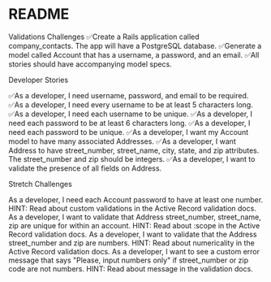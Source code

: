 # README
Validations Challenges
✅Create a Rails application called company_contacts. The app will have a PostgreSQL database.
✅Generate a model called Account that has a username, a password, and an email.
✅All stories should have accompanying model specs.

Developer Stories

✅As a developer, I need username, password, and email to be required.
✅As a developer, I need every username to be at least 5 characters long.
✅As a developer, I need each username to be unique.
✅As a developer, I need each password to be at least 6 characters long.
✅As a developer, I need each password to be unique.
✅As a developer, I want my Account model to have many associated Addresses.
✅As a developer, I want Address to have street_number, street_name, city, state, and zip attributes. The street_number and zip should be integers.
✅As a developer, I want to validate the presence of all fields on Address.

Stretch Challenges

As a developer, I need each Account password to have at least one number.
HINT: Read about custom validations in the Active Record validation docs.
As a developer, I want to validate that Address street_number, street_name, zip are unique for within an account.
HINT: Read about :scope in the Active Record validation docs.
As a developer, I want to validate that the Address street_number and zip are numbers.
HINT: Read about numericality in the Active Record validation docs.
As a developer, I want to see a custom error message that says "Please, input numbers only" if street_number or zip code are not numbers.
HINT: Read about message in the validation docs.